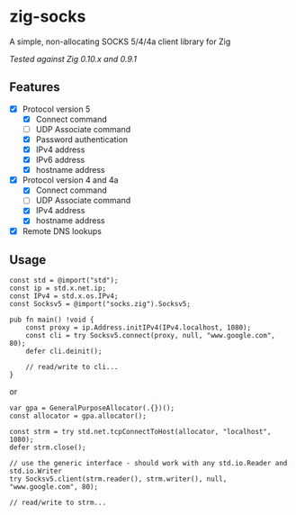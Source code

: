 # zig-socks
A simple, non-allocating SOCKS 5/4/4a client library for Zig

*Tested against Zig 0.10.x and 0.9.1*
## Features
- [x] Protocol version 5
  - [x] Connect command
  - [ ] UDP Associate command
  - [x] Password authentication
  - [x] IPv4 address
  - [x] IPv6 address
  - [x] hostname address
- [x] Protocol version 4 and 4a
  - [x] Connect command
  - [ ] UDP Associate command
  - [x] IPv4 address
  - [x] hostname address
- [x] Remote DNS lookups

## Usage
```zig
const std = @import("std");
const ip = std.x.net.ip;
const IPv4 = std.x.os.IPv4;
const Socksv5 = @import("socks.zig").Socksv5;

pub fn main() !void {
    const proxy = ip.Address.initIPv4(IPv4.localhost, 1080);
    const cli = try Socksv5.connect(proxy, null, "www.google.com", 80);
    defer cli.deinit();

    // read/write to cli...
}
```
or
```zig
var gpa = GeneralPurposeAllocator(.{})();
const allocator = gpa.allocator();

const strm = try std.net.tcpConnectToHost(allocator, "localhost", 1080);
defer strm.close();

// use the generic interface - should work with any std.io.Reader and std.io.Writer
try Socksv5.client(strm.reader(), strm.writer(), null, "www.google.com", 80);

// read/write to strm...
```
